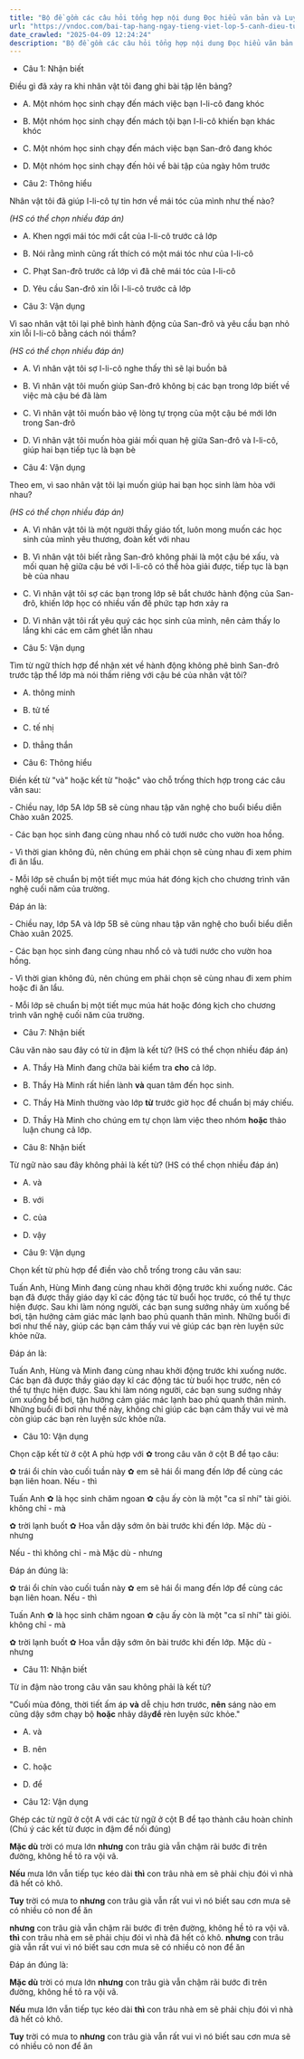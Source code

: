 ```yaml
---
title: "Bộ đề gồm các câu hỏi tổng hợp nội dung Đọc hiểu văn bản và Luyện từ và câu được học ở Tuần 15 trong chương trình Tiếng Việt lớp 5 Tập 1 Cánh Diều"
url: "https://vndoc.com/bai-tap-hang-ngay-tieng-viet-lop-5-canh-dieu-tuan-15-thu-3-331477"
date_crawled: "2025-04-09 12:24:24"
description: "Bộ đề gồm các câu hỏi tổng hợp nội dung Đọc hiểu văn bản và Luyện từ và câu được học ở Tuần 15 trong chương trình Tiếng Việt lớp 5 Tập 1 Cánh Diều"
---
```


* Câu 1:  Nhận biết

Điều gì đã xảy ra khi nhân vật tôi đang ghi bài tập lên bảng?

  * A. Một nhóm học sinh chạy đến mách việc bạn I-li-cô đang khóc 
  * B. Một nhóm học sinh chạy đến mách tội bạn I-li-cô khiến bạn khác khóc 
  * C. Một nhóm học sinh chạy đến mách việc bạn San-đrô đang khóc 
  * D. Một nhóm học sinh chạy đến hỏi về bài tập của ngày hôm trước 



* Câu 2:  Thông hiểu

Nhân vật tôi đã giúp I-li-cô tự tin hơn về mái tóc của mình như thế nào?

_(HS có thể chọn nhiều đáp án)_

  * A. Khen ngợi mái tóc mới cắt của I-li-cô trước cả lớp 
  * B. Nói rằng mình cũng rất thích có một mái tóc như của I-li-cô 
  * C. Phạt San-đrô trước cả lớp vì đã chê mái tóc của I-li-cô 
  * D. Yêu cầu San-đrô xin lỗi I-li-cô trước cả lớp 



* Câu 3:  Vận dụng

Vì sao nhân vật tôi lại phê bình hành động của San-đrô và yêu cầu bạn nhỏ xin lỗi I-li-cô bằng cách nói thầm?

_(HS có thể chọn nhiều đáp án)_

  * A. Vì nhân vật tôi sợ I-li-cô nghe thấy thì sẽ lại buồn bã 
  * B. Vì nhân vật tôi muốn giúp San-đrô không bị các bạn trong lớp biết về việc mà cậu bé đã làm 
  * C. Vì nhân vật tôi muốn bảo vệ lòng tự trọng của một cậu bé mới lớn trong San-đrô 
  * D. Vì nhân vật tôi muốn hòa giải mối quan hệ giữa San-đrô và I-li-cô, giúp hai bạn tiếp tục là bạn bè 



* Câu 4:  Vận dụng

Theo em, vì sao nhân vật tôi lại muốn giúp hai bạn học sinh làm hòa với nhau?

_(HS có thể chọn nhiều đáp án)_

  * A. Vì nhân vật tôi là một người thầy giáo tốt, luôn mong muốn các học sinh của mình yêu thương, đoàn kết với nhau 
  * B. Vì nhân vật tôi biết rằng San-đrô không phải là một cậu bé xấu, và mối quan hệ giữa cậu bé với I-li-cô có thể hòa giải được, tiếp tục là bạn bè của nhau 
  * C. Vì nhân vật tôi sợ các bạn trong lớp sẽ bắt chước hành động của San-đrô, khiến lớp học có nhiều vấn đề phức tạp hơn xảy ra 
  * D. Vì nhân vật tôi rất yêu quý các học sinh của mình, nên cảm thấy lo lắng khi các em căm ghét lẫn nhau 



* Câu 5:  Vận dụng

Tìm từ ngữ thích hợp để nhận xét về hành động không phê bình San-đrô trước tập thể lớp mà nói thầm riêng với cậu bé của nhân vật tôi?

  * A. thông minh 
  * B. tử tế 
  * C. tế nhị 
  * D. thẳng thắn 



* Câu 6:  Thông hiểu

Điền kết từ "và" hoặc kết từ "hoặc" vào chỗ trống thích hợp trong các câu văn sau:

\- Chiều nay, lớp 5A  lớp 5B sẽ cùng nhau tập văn nghệ cho buổi biểu diễn Chào xuân 2025.

\- Các bạn học sinh đang cùng nhau nhổ cỏ  tưới nước cho vườn hoa hồng.

\- Vì thời gian không đủ, nên chúng em phải chọn sẽ cùng nhau đi xem phim  đi ăn lẩu.

\- Mỗi lớp sẽ chuẩn bị một tiết mục múa hát  đóng kịch cho chương trình văn nghệ cuối năm của trường.

Đáp án là:

\- Chiều nay, lớp 5A và lớp 5B sẽ cùng nhau tập văn nghệ cho buổi biểu diễn Chào xuân 2025.

\- Các bạn học sinh đang cùng nhau nhổ cỏ và tưới nước cho vườn hoa hồng.

\- Vì thời gian không đủ, nên chúng em phải chọn sẽ cùng nhau đi xem phim hoặc đi ăn lẩu.

\- Mỗi lớp sẽ chuẩn bị một tiết mục múa hát hoặc đóng kịch cho chương trình văn nghệ cuối năm của trường.

* Câu 7:  Nhận biết

Câu văn nào sau đây có từ in đậm là kết từ? (HS có thể chọn nhiều đáp án)

  * A. Thầy Hà Minh đang chữa bài kiểm tra **cho** cả lớp. 
  * B. Thầy Hà Minh rất hiền lành **và** quan tâm đến học sinh. 
  * C. Thầy Hà Minh thường vào lớp **từ** trước giờ học để chuẩn bị máy chiếu. 
  * D. Thầy Hà Minh cho chúng em tự chọn làm việc theo nhóm **hoặc** thảo luận chung cả lớp. 



* Câu 8:  Nhận biết

Từ ngữ nào sau đây không phải là kết từ? (HS có thể chọn nhiều đáp án)

  * A. và 
  * B. với 
  * C. của 
  * D. vậy 



* Câu 9:  Vận dụng

Chọn kết từ phù hợp để điền vào chỗ trống trong câu văn sau:

Tuấn Anh, Hùng  Minh đang cùng nhau khởi động trước khi xuống nước. Các bạn đã được thầy giáo dạy kĩ các động tác từ buổi học trước,  có thể tự thực hiện được. Sau khi làm nóng người, các bạn sung sướng nhảy ùm xuống bể bơi, tận hưởng cảm giác mác lạnh bao phủ quanh thân mình. Những buổi đi bơi như thế này,  giúp các bạn cảm thấy vui vẻ  giúp các bạn rèn luyện sức khỏe nữa.

Đáp án là:

Tuấn Anh, Hùng và Minh đang cùng nhau khởi động trước khi xuống nước. Các bạn đã được thầy giáo dạy kĩ các động tác từ buổi học trước, nên có thể tự thực hiện được. Sau khi làm nóng người, các bạn sung sướng nhảy ùm xuống bể bơi, tận hưởng cảm giác mác lạnh bao phủ quanh thân mình. Những buổi đi bơi như thế này, không chỉ giúp các bạn cảm thấy vui vẻ mà còn giúp các bạn rèn luyện sức khỏe nữa.

* Câu 10:  Vận dụng

Chọn cặp kết từ ở cột A phù hợp với ✿ trong câu văn ở cột B để tạo câu:

✿ trái ổi chín vào cuối tuần này ✿ em sẽ hái ổi mang đến lớp để cùng các bạn liên hoan.  Nếu - thì 

Tuấn Anh ✿ là học sinh chăm ngoan ✿ cậu ấy còn là một "ca sĩ nhí" tài giỏi.  không chỉ - mà 

✿ trời lạnh buốt ✿ Hoa vẫn dậy sớm ôn bài trước khi đến lớp.  Mặc dù - nhưng 

Nếu - thì  không chỉ - mà  Mặc dù - nhưng 

Đáp án đúng là:

✿ trái ổi chín vào cuối tuần này ✿ em sẽ hái ổi mang đến lớp để cùng các bạn liên hoan.  Nếu - thì 

Tuấn Anh ✿ là học sinh chăm ngoan ✿ cậu ấy còn là một "ca sĩ nhí" tài giỏi.  không chỉ - mà 

✿ trời lạnh buốt ✿ Hoa vẫn dậy sớm ôn bài trước khi đến lớp.  Mặc dù - nhưng 

* Câu 11:  Nhận biết

Từ in đậm nào trong câu văn sau không phải là kết từ?

"Cuối mùa đông, thời tiết ấm áp **và** dễ chịu hơn trước, **nên** sáng nào em cũng dậy sớm chạy bộ **hoặc** nhảy dây**để** rèn luyện sức khỏe."

  * A. và 
  * B. nên 
  * C. hoặc 
  * D. để 



* Câu 12:  Vận dụng

Ghép các từ ngữ ở cột A với các từ ngữ ở cột B để tạo thành câu hoàn chỉnh (Chú ý các kết từ được in đậm để nối đúng)

**Mặc dù** trời có mưa lớn  **nhưng** con trâu già vẫn chậm rãi bước đi trên đường, không hề tỏ ra vội vã. 

**Nếu** mưa lớn vẫn tiếp tục kéo dài  **thì** con trâu nhà em sẽ phải chịu đói vì nhà đã hết cỏ khô. 

**Tuy** trời có mưa to  **nhưng** con trâu già vẫn rất vui vì nó biết sau cơn mưa sẽ có nhiều cỏ non để ăn 

**nhưng** con trâu già vẫn chậm rãi bước đi trên đường, không hề tỏ ra vội vã.  **thì** con trâu nhà em sẽ phải chịu đói vì nhà đã hết cỏ khô.  **nhưng** con trâu già vẫn rất vui vì nó biết sau cơn mưa sẽ có nhiều cỏ non để ăn 

Đáp án đúng là:

**Mặc dù** trời có mưa lớn  **nhưng** con trâu già vẫn chậm rãi bước đi trên đường, không hề tỏ ra vội vã. 

**Nếu** mưa lớn vẫn tiếp tục kéo dài  **thì** con trâu nhà em sẽ phải chịu đói vì nhà đã hết cỏ khô. 

**Tuy** trời có mưa to  **nhưng** con trâu già vẫn rất vui vì nó biết sau cơn mưa sẽ có nhiều cỏ non để ăn 
